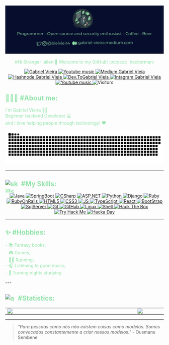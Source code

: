 <img 
    alt="Gabriel Vieira" 
    src="assets/banner.svg">

<p align="center" color="grey" size="14px" style="color:#92E3A9" >#Hi Stranger :alien:🖖 Welcome to my GitHub! :octocat: :hackerman: </p>

<p align="center">
    <a href="https://www.linkedin.com/in/bielvieira/">
        <img 
            height="22px"
            alt="Gabriel Vieira" 
            src="https://img.shields.io/badge/-Gabriel%20Vieira-%230077b5?style=flat-square&logo=linkedin">
    </a>
    <a href="https://stackoverflow.com/story/bielvieira">
        <img
            width="100"
            height="22px"
            alt="Youtube music" 
            src="https://img.shields.io/badge/Stack_Overflow-FE7A16?style=for-the-badge&logo=stack-overflow&logoColor=white">
    </a>
    <a href="https://gabriel-vieira.medium.com/">
        <img
            width="82"
            height="23px"
            alt="Medium Gabriel Vieia" 
            src="https://img.shields.io/badge/Medium-12100E?style=for-the-badge&logo=medium&logoColor=white">
    </a>
    <a href="https://hashnode.com/@gabrielvieira">
        <img
            width="89"
            alt="Hashnode Gabriel Vieia" 
            src="https://img.shields.io/badge/Hashnode-2962FF?style=for-the-badge&logo=hashnode&logoColor=white">
    </a>
    <a href="https://dev.to/bielvieir4">
        <img
            width="80"
            height="23px"
            alt="Dev.ToGabriel Vieia" 
            src="https://img.shields.io/badge/dev.to-0A0A0A?style=for-the-badge&logo=dev-dot-to&logoColor=white">
    </a>
    <a href="https://www.instagram.com/bielvieir4/">
        <img
            width="84"
            height="21px"
            alt="Intagram Gabriel Vieia" 
            src="https://img.shields.io/badge/Instagram-E4405F?style=for-the-badge&logo=instagram&logoColor=white">
    </a>
    <a href="https://open.spotify.com/user/gabrielvieira4102">
        <img
            width="75"
            alt="Youtube music" 
            src="https://img.shields.io/badge/Spotify-1ED760?&style=for-the-badge&logo=spotify&logoColor=white">
    </a>
    <a>
        <img width="91" height="22px" alt="Visitors" src="http://estruyf-github.azurewebsites.net/api/VisitorHit?user=gabrielvieira1&repo=gabrielvieira1&countColorcountColor"/>
    </a>
</p>

<h2 align='left' style="color:#92E3A9" >👨🏻‍💻 #About me:</h2>
<p align='left' color="grey" font-size="20px" style="color:#92E3A9" >I'm Gabriel Vieira 👨‍🚀 <br/>Beginner backend Developer 💻 <br/> and I love helping people through technology! ❤️</p>
<p>

![Snake animation](assets/github-user-contribution.svg)

---

<p>
    <h2 align="left" style="color:#92E3A9" ><img  alt="skills"  width="40" height="40" style="margin-right:10px;float:left;" src="assets/skill.svg"></img>#My Skills: </h2>
</p>
<p align="center">
    <a href="https://docs.oracle.com/en/java/">
    <img alt="Java" src="https://img.shields.io/badge/Java-007396?style=for-the-badge&logo=java&logoColor=white"/>
    </a>
    <a href="https://docs.spring.io/spring-boot/docs/current/reference/htmlsingle/">
    <img alt="SpringBoot" src="https://img.shields.io/badge/SpringBoot-6DB33F?style=for-the-badge&logo=spring&logoColor=white"/>
    </a>
    <a href="https://docs.microsoft.com/pt-br/dotnet/csharp/">
    <img alt="CSharp" src="https://img.shields.io/badge/CSharp-4F0599?style=for-the-badge&logo=c-sharp&logoColor=white"/>
    </a>
    <a href="https://dotnet.microsoft.com/apps/aspnet">
    <img alt="ASP.NET" src="https://img.shields.io/badge/ASP.NET-0082c9?style=for-the-badge&logo=.net&logoColor=white"/>
    </a>
    <a href="https://www.python.org/">
    <img alt="Python" src="https://img.shields.io/badge/Python-14354C?style=for-the-badge&logo=python&logoColor=white"/>
    </a>
    <a href="https://www.djangoproject.com/">
    <img alt="Django" src="https://img.shields.io/badge/Django-092E20?style=for-the-badge&logo=django&logoColor=white"/>
    </a>
    <a href="https://www.ruby-lang.org/pt/">
    <img alt="Ruby" src="https://img.shields.io/badge/Ruby-CC342D?style=for-the-badge&logo=ruby&logoColor=white"/>
    </a>
    <a href="https://rubyonrails.org/">
    <img alt="RubyOnRails" src="https://img.shields.io/badge/Rubyonrails-CC0000?style=for-the-badge&logo=ruby-on-rails&logoColor=white"/>
    </a>
    <a href="https://developer.mozilla.org/en-US/docs/Web/HTML">
    <img alt="HTML5" src="https://img.shields.io/badge/HTML5-E34F26?style=for-the-badge&logo=html5&logoColor=white"/>
    </a>
    <a href="https://developer.mozilla.org/en-US/docs/Web/CSS">
    <img alt="CSS3" src="https://img.shields.io/badge/CSS3-1572B6?style=for-the-badge&logo=css3&logoColor=white"/>
    </a>
    <a href="https://www.javascript.com/">
    <img alt="JS" src="https://img.shields.io/badge/JavaScript-F7DF1E?style=for-the-badge&logo=javascript&logoColor=black"/>
    </a>
    <a href="https://www.typescriptlang.org/">
    <img alt="TypeScript" src="https://img.shields.io/badge/TypeScript-3178C6?style=for-the-badge&logo=typescript&logoColor=white"/>
    </a>
    <a href="https://reactjs.org/">
    <img alt="React" src="https://img.shields.io/badge/React-61DAFB?style=for-the-badge&logo=react&logoColor=black"/>
    </a>
    <a href="https://getbootstrap.com/">
    <img alt="BootStrap" src="https://img.shields.io/badge/Bootstrap-563D7C?style=for-the-badge&logo=bootstrap&logoColor=white"/>
    </a>
    <a href="https://www.microsoft.com/pt-br/sql-server/sql-server-2019">
    <img alt="SqlServer" src="https://img.shields.io/badge/SQLServer-00000F?style=for-the-badge&logo=microsoft-sql-server&logoColor=white"/>
    </a>
    <a href="https://git-scm.com/">
    <img alt="Git" src="https://img.shields.io/badge/Git-E95420?style=for-the-badge&logo=git&logoColor=white"/>
    </a>
    <a href="https://github.com/">
    <img alt="GitHub" src="https://img.shields.io/badge/GitHub-100000?style=for-the-badge&logo=github&logoColor=white"/>
    <a href="https://www.linuxfoundation.org/">
    <img alt="Linux" src="https://img.shields.io/badge/Linux-FCC624?style=for-the-badge&logo=linux&logoColor=black"/>
    </a>
    <a href="https://www.gnu.org/software/bash/">
    <img alt="Shell" src="https://img.shields.io/badge/Shell_Script-121011?style=for-the-badge&logo=gnu-bash&logoColor=white"/>
    </a>
    </a>
    <a href="https://www.hackthebox.eu/">
    <img alt="Hack The Box" src="https://img.shields.io/badge/HackTheBox-9FEF00?style=for-the-badge&logo=hack-the-box&logoColor=black"/>
    </a>
    <a href="https://tryhackme.com/">
    <img alt="Try Hack Me" src="https://img.shields.io/badge/TryHackMe-212C42?style=for-the-badge&logo=tryhackme&logoColor=white"/>
    </a>
    <a href="https://hackaday.com/">
    <img alt="Hacka Day" src="https://img.shields.io/badge/Hackaday-1A1A1A?style=for-the-badge&logo=hackaday&logoColor=white"/>
    </a>
</p>

---
<h2 align='left' style="color:#92E3A9" >✨ #Hobbies:</h2>
<p style="color:#92E3A9" >
- 📚 Fantasy books;
<br/> - 🎮 Games;
<br/> - 🏃‍♂️ Running;
<br/> - 🎧 Listening to good music;
<br/> - 🧟 Turning nights studying
</p>
---

<h2 align="left" style="color:#92E3A9" ><img src="assets/startup.svg" alt="analytics"  width="30" height="30" style="margin-right:10px;float:left;"></img>#Statistics: </h2>

<center>
<table>
<tr>
    <td><img width="400px" align="left" src="https://github-readme-stats.vercel.app/api?username=gabrielvieira1&show_icons=true&theme=dracula&include_all_commits=true&count_private=true"/></td>
    <td><img width="400px" align="left" src="https://github-readme-stats.vercel.app/api/top-langs/?username=gabrielvieira1&layout=compact&langs_count=16&theme=dracula"/></td>
<tr>
</table>
</center>




---

> *"Para pessoas como nós não existem coisas como modelos. Somos convocados constantemente a criar nossos modelos."* - Ousmane Sembene

